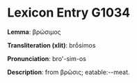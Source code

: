 # Lexicon Entry G1034

**Lemma**: βρώσιμος

**Transliteration (xlit)**: brṓsimos

**Pronunciation**: bro'-sim-os

**Description**:
from βρῶσις; eatable:--meat.
